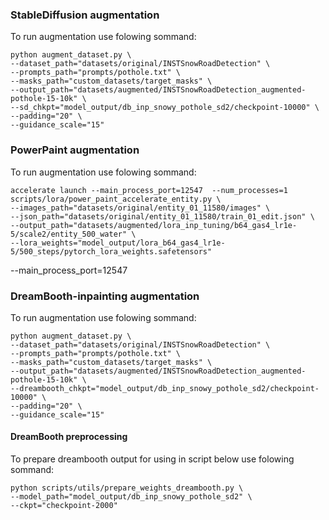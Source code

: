 ### StableDiffusion augmentation
To run augmentation use folowing sommand:
```
python augment_dataset.py \
--dataset_path="datasets/original/INSTSnowRoadDetection" \
--prompts_path="prompts/pothole.txt" \
--masks_path="custom_datasets/target_masks" \
--output_path="datasets/augmented/INSTSnowRoadDetection_augmented-pothole-15-10k" \
--sd_chkpt="model_output/db_inp_snowy_pothole_sd2/checkpoint-10000" \
--padding="20" \
--guidance_scale="15"
```

### PowerPaint augmentation
To run augmentation use folowing sommand:
```
accelerate launch --main_process_port=12547  --num_processes=1 scripts/lora/power_paint_accelerate_entity.py \
--images_path="datasets/original/entity_01_11580/images" \
--json_path="datasets/original/entity_01_11580/train_01_edit.json" \
--output_path="datasets/augmented/lora_inp_tuning/b64_gas4_lr1e-5/scale2/entity_500_water" \
--lora_weights="model_output/lora_b64_gas4_lr1e-5/500_steps/pytorch_lora_weights.safetensors"
```

--main_process_port=12547 

### DreamBooth-inpainting augmentation
To run augmentation use folowing sommand:
```
python augment_dataset.py \
--dataset_path="datasets/original/INSTSnowRoadDetection" \
--prompts_path="prompts/pothole.txt" \
--masks_path="custom_datasets/target_masks" \
--output_path="datasets/augmented/INSTSnowRoadDetection_augmented-pothole-15-10k" \
--dreambooth_chkpt="model_output/db_inp_snowy_pothole_sd2/checkpoint-10000" \
--padding="20" \
--guidance_scale="15"
```

#### DreamBooth preprocessing
To prepare dreambooth output for using in script below use folowing sommand:
```
python scripts/utils/prepare_weights_dreambooth.py \
--model_path="model_output/db_inp_snowy_pothole_sd2" \
--ckpt="checkpoint-2000" 
```
